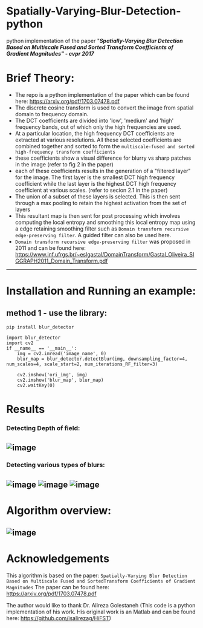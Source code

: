 # Spatially-Varying-Blur-Detection-python
python implementation of the paper "***Spatially-Varying Blur Detection Based on Multiscale Fused and Sorted Transform Coefficients of Gradient Magnitudes" - cvpr 2017***

# Brief Theory:
- The repo is a python implementation of the paper which can be found here: https://arxiv.org/pdf/1703.07478.pdf
- The discrete cosine transform is used to convert the image from spatial domain to frequency domain.
- The DCT coefficients are divided into 'low', 'medium' and 'high' frequency bands, out of which only the high frequencies are used.
- At a particular location, the high frequency DCT coefficients are extracted at various resolutions. All these selected coefficients are combined together and sorted to form the `multiscale-fused and sorted high-frequency transform coefficients`
- these coefficients show a visual difference for blurry vs sharp patches in the image (refer to fig 2 in the paper)
- each of these coefficients results in the generation of a "filtered layer" for the image. The first layer is the smallest DCT high frequency coefficient while the last layer is the highest DCT high frequency coefficient at various scales. (refer to secion 2.1 in the paper)
- The union of a subset of these layers is selected. This is then sent through a max pooling to retain the highest activation from the set of layers
- This resultant map is then sent for post processing which involves computing the local entropy and smoothing this local entropy map using a edge retaining smoothing filter such as `Domain transform recursive edge-preserving filter`. A guided filter can also be used here.
- `Domain transform recursive edge-preserving filter` was proposed in 2011 and can be found here: https://www.inf.ufrgs.br/~eslgastal/DomainTransform/Gastal_Oliveira_SIGGRAPH2011_Domain_Transform.pdf
--------------------------------------------------------------------------------------------------------------
# Installation and Running an example:
## method 1 - use the library:
`pip install blur_detector`

```
import blur_detector
import cv2
if __name__ == '__main__':
    img = cv2.imread('image_name', 0)
    blur_map = blur_detector.detectBlur(img, downsampling_factor=4, num_scales=4, scale_start=2, num_iterations_RF_filter=3)

    cv2.imshow('ori_img', img)
    cv2.imshow('blur_map', blur_map)
    cv2.waitKey(0)
```
# Results
 ### Detecting Depth of field:
![image](https://user-images.githubusercontent.com/13918778/119441249-aa3dc780-bcda-11eb-911b-432266dfa92c.png)
--------------------------------------------------------------------------------------------------------------
 ### Detecting various types of blurs:
![image](https://user-images.githubusercontent.com/13918778/119441726-74e5a980-bcdb-11eb-8d55-55b3e2c5f7be.png)
![image](https://user-images.githubusercontent.com/13918778/119441933-cee66f00-bcdb-11eb-907e-776ed1f47054.png)
![image](https://user-images.githubusercontent.com/13918778/119442075-09e8a280-bcdc-11eb-826a-cf8277f3c7cc.png)
--------------------------------------------------------------------------------------------------------------
# Algorithm overview:
![image](https://user-images.githubusercontent.com/13918778/119443637-c7749500-bcde-11eb-9b71-c16210e39910.png)
--------------------------------------------------------------------------------------------------------------
# Acknowledgements
This algorithm is based on the paper: `Spatially-Varying Blur Detection Based on Multiscale Fused and SortedTransform Coefficients of Gradient Magnitudes`
The paper can be found here: https://arxiv.org/pdf/1703.07478.pdf

The author would like to thank Dr. Alireza Golestaneh (This code is a python implementation of his work. His original work is an Matlab and can be found here: https://github.com/isalirezag/HiFST)

